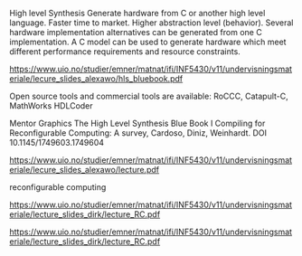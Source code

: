 High level Synthesis
Generate hardware from C or another high level language.
Faster time to market.
Higher abstraction level (behavior).
Several hardware implementation alternatives can be generated from one C implementation.
A C model can be used to generate hardware which meet
different performance requirements and resource constraints.


https://www.uio.no/studier/emner/matnat/ifi/INF5430/v11/undervisningsmateriale/lecure_slides_alexawo/hls_bluebook.pdf


 Open source tools and commercial tools are available:
RoCCC, Catapult-C, MathWorks HDLCoder

 Mentor Graphics The High Level Synthesis Blue Book
I Compiling for Reconfigurable Computing: A survey, Cardoso,
Diniz, Weinhardt. DOI 10.1145/1749603.1749604

https://www.uio.no/studier/emner/matnat/ifi/INF5430/v11/undervisningsmateriale/lecure_slides_alexawo/lecture.pdf

reconfigurable computing

https://www.uio.no/studier/emner/matnat/ifi/INF5430/v11/undervisningsmateriale/lecture_slides_dirk/lecture_RC.pdf

https://www.uio.no/studier/emner/matnat/ifi/INF5430/v11/undervisningsmateriale/lecture_slides_dirk/lecture_RC.pdf
